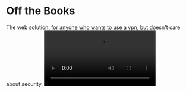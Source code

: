 # Off the Books
The web solution, for anyone who wants to use a vpn, but doesn't care about security.
![A bear having a good time](http://i.imgur.com/0rr80Un.mp4)

